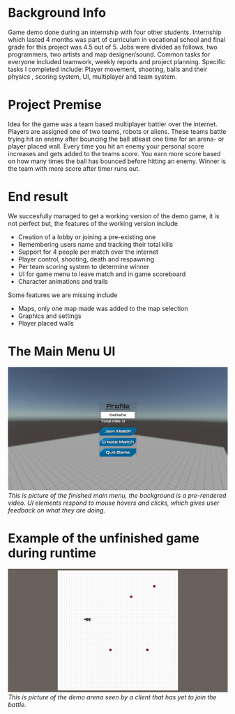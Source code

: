 # Background Info
Game demo done during an internship with four other students. Internship which lasted 4 months was part of curriculum in vocational school and final grade for this project was 4.5 out of 5. Jobs were divided as follows, two programmers, two artists and map designer/sound. Common tasks for everyone included teamwork, weekly reports and project planning. Specific tasks I completed include: Player movement, shooting, balls and their physics , scoring system, UI, multiplayer and team system.
 
# Project Premise
Idea for the game was a team based multiplayer battler over the internet. Players are assigned one of two teams, robots or aliens. These teams battle trying hit an enemy after bouncing the ball atleast one time for an arena- or player placed wall. Every time you hit an enemy your personal score increases and gets added to the teams score. You earn more score based on how many times the ball has bounced before hitting an enemy. Winner is the team with more score after timer runs out.
# End result
We succesfully managed to get a working version of the demo game, it is not perfect but, the features of the working version include 
- Creation of a lobby or joining a pre-existing one
- Remembering users name and tracking their total kills
- Support for 4 people per match over the internet
- Player control, shooting, death and respawning
- Per team scoring system to determine winner
- UI for game menu to leave match and in game scoreboard
- Character animations and trails

Some features we are missing include
- Maps, only one map made was added to the map selection
- Graphics and settings
- Player placed walls


# The Main Menu UI
![Image of finished menu](Images/menu.png?raw=true "Menu UI")
_This is picture of the finished main menu, the background is a pre-rendered video. UI elements respond to mouse hovers and clicks, which gives user feedback on what they are doing._

# Example of the unfinished game during runtime
![Image of unfinished game during run time](Images/boxmap.PNG?raw=true "Example map")
_This is picture of the demo arena seen by a client that has yet to join the battle._
